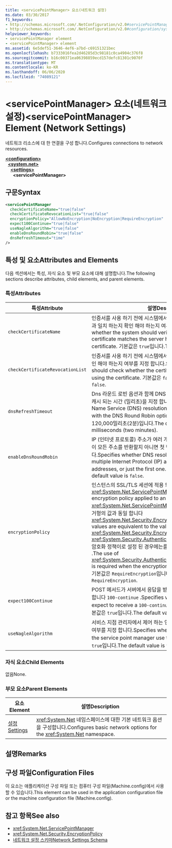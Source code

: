 ```yaml
---
title: <servicePointManager> 요소(네트워크 설정)
ms.date: 03/30/2017
f1_keywords:
- http://schemas.microsoft.com/.NetConfiguration/v2.0#servicePointManager
- http://schemas.microsoft.com/.NetConfiguration/v2.0#configuration/system.net/settings/servicePointManager
helpviewer_keywords:
- servicePointManager element
- <servicePointManager> element
ms.assetid: 6e5def51-3646-4ef6-a7bd-c69151321bec
ms.openlocfilehash: b7333016fea2d46285d3c98181c0ca4904c376f8
ms.sourcegitcommit: b16c00371ea06398859ecd157defc81301c9070f
ms.translationtype: MT
ms.contentlocale: ko-KR
ms.lasthandoff: 06/06/2020
ms.locfileid: "74089121"
---
```

# <a name="servicepointmanager-element-network-settings"></a><span data-ttu-id="43b13-102">\<servicePointManager> 요소(네트워크 설정)</span><span class="sxs-lookup"><span data-stu-id="43b13-102">\<servicePointManager> Element (Network Settings)</span></span>
<span data-ttu-id="43b13-103">네트워크 리소스에 대 한 연결을 구성 합니다.</span><span class="sxs-lookup"><span data-stu-id="43b13-103">Configures connections to network resources.</span></span>  

[**\<configuration>**](../configuration-element.md)\
&nbsp;&nbsp;[**\<system.net>**](system-net-element-network-settings.md)\
&nbsp;&nbsp;&nbsp;&nbsp;[**\<settings>**](settings-element-network-settings.md)\
&nbsp;&nbsp;&nbsp;&nbsp;&nbsp;&nbsp;**\<servicePointManager>**

## <a name="syntax"></a><span data-ttu-id="43b13-104">구문</span><span class="sxs-lookup"><span data-stu-id="43b13-104">Syntax</span></span>  
  
```xml  
<servicePointManager  
  checkCertificateName="true|false"  
  checkCertificateRevocationList="true|false"  
  encryptionPolicy="AllowNoEncryption|NoEncryption|RequireEncryption"  
  expect100Continue="true|false"  
  useNagleAlgorithm="true|false"  
  enableDnsRoundRobin="true|false"  
  dnsRefreshTimeout="time"  
/>  
```  
  
## <a name="attributes-and-elements"></a><span data-ttu-id="43b13-105">특성 및 요소</span><span class="sxs-lookup"><span data-stu-id="43b13-105">Attributes and Elements</span></span>  
 <span data-ttu-id="43b13-106">다음 섹션에서는 특성, 자식 요소 및 부모 요소에 대해 설명합니다.</span><span class="sxs-lookup"><span data-stu-id="43b13-106">The following sections describe attributes, child elements, and parent elements.</span></span>  
  
### <a name="attributes"></a><span data-ttu-id="43b13-107">특성</span><span class="sxs-lookup"><span data-stu-id="43b13-107">Attributes</span></span>  
  
|<span data-ttu-id="43b13-108">**특성**</span><span class="sxs-lookup"><span data-stu-id="43b13-108">**Attribute**</span></span>|<span data-ttu-id="43b13-109">**설명**</span><span class="sxs-lookup"><span data-stu-id="43b13-109">**Description**</span></span>|  
|-------------------|---------------------|  
|`checkCertificateName`|<span data-ttu-id="43b13-110">인증서를 사용 하기 전에 시스템에서 인증서의 이름이 서버 호스트 이름과 일치 하는지 확인 해야 하는지 여부를 지정 합니다.</span><span class="sxs-lookup"><span data-stu-id="43b13-110">Specifies whether the system should verify that the name on the certificate matches the server host name before using the certificate.</span></span> <span data-ttu-id="43b13-111">기본값은 `true`입니다.</span><span class="sxs-lookup"><span data-stu-id="43b13-111">The default value is `true`.</span></span>|  
|`checkCertificateRevocationList`|<span data-ttu-id="43b13-112">인증서를 사용 하기 전에 시스템에서 인증서가 해지 되었는지 여부를 확인 해야 하는지 여부를 지정 합니다.</span><span class="sxs-lookup"><span data-stu-id="43b13-112">Specifies whether the system should check whether the certificate has been revoked before using the certificate.</span></span> <span data-ttu-id="43b13-113">기본값은 `false`입니다.</span><span class="sxs-lookup"><span data-stu-id="43b13-113">The default value is `false`.</span></span>|  
|`dnsRefreshTimeout`|<span data-ttu-id="43b13-114">Dns 라운드 로빈 옵션과 함께 DNS (Domain Name Service) 확인이 캐시 되는 시간 (밀리초)을 지정 합니다.</span><span class="sxs-lookup"><span data-stu-id="43b13-114">Specifies how long Domain Name Service (DNS) resolutions are cached in conjunction with the DNS Round Robin option, in milliseconds.</span></span> <span data-ttu-id="43b13-115">기본값은 120,000밀리초(2분)입니다.</span><span class="sxs-lookup"><span data-stu-id="43b13-115">The default value is 120,000 milliseconds (two minutes).</span></span>|  
|`enableDnsRoundRobin`|<span data-ttu-id="43b13-116">IP (인터넷 프로토콜) 주소가 여러 개인 호스트 이름에 대 한 DNS 확인이 모든 주소를 반환할지 아니면 첫 번째 주소를 반환할지를 지정 합니다.</span><span class="sxs-lookup"><span data-stu-id="43b13-116">Specifies whether DNS resolutions of host names with multiple Internet Protocol (IP) addresses return all the addresses, or just the first one.</span></span> <span data-ttu-id="43b13-117">기본값은 `false`입니다.</span><span class="sxs-lookup"><span data-stu-id="43b13-117">The default value is `false`.</span></span>|  
|`encryptionPolicy`|<span data-ttu-id="43b13-118">인스턴스의 SSL/TLS 세션에 적용 되는 암호화 정책을 지정 합니다 <xref:System.Net.ServicePointManager> .</span><span class="sxs-lookup"><span data-stu-id="43b13-118">Specifies the encryption policy applied to an SSL/TLS session on a <xref:System.Net.ServicePointManager> instance.</span></span> <span data-ttu-id="43b13-119">가능한 값은 열거형의 값과 동일 합니다 <xref:System.Net.Security.EncryptionPolicy> .</span><span class="sxs-lookup"><span data-stu-id="43b13-119">The possible values are equivalent to the values for the <xref:System.Net.Security.EncryptionPolicy> enumeration.</span></span> <span data-ttu-id="43b13-120"><xref:System.Security.Authentication.CipherAlgorithmType.Null>암호화 정책이로 설정 된 경우에는를 사용 해야 합니다 `NoEncryption` .</span><span class="sxs-lookup"><span data-stu-id="43b13-120">The use of <xref:System.Security.Authentication.CipherAlgorithmType.Null> is required when the encryption policy is set to `NoEncryption`.</span></span> <span data-ttu-id="43b13-121">기본값은 `RequireEncryption`입니다.</span><span class="sxs-lookup"><span data-stu-id="43b13-121">The default value is `RequireEncryption`.</span></span>|  
|`expect100Continue`|<span data-ttu-id="43b13-122">POST 메서드가 서버에서 응답을 받을 것으로 간주 하는지 여부를 지정 합니다 `100-continue` .</span><span class="sxs-lookup"><span data-stu-id="43b13-122">Specifies whether POST methods should expect to receive a `100-continue` response from the server.</span></span> <span data-ttu-id="43b13-123">기본값은 `true`입니다.</span><span class="sxs-lookup"><span data-stu-id="43b13-123">The default value is `true`.</span></span>|  
|`useNagleAlgorithm`|<span data-ttu-id="43b13-124">서비스 지점 관리자에서 제어 하는 연결에 Nagle 알고리즘을 사용할지 여부를 지정 합니다.</span><span class="sxs-lookup"><span data-stu-id="43b13-124">Specifies whether connections controlled by the service point manager use the Nagle algorithm.</span></span> <span data-ttu-id="43b13-125">기본값은 `true`입니다.</span><span class="sxs-lookup"><span data-stu-id="43b13-125">The default value is `true`.</span></span>|  
  
### <a name="child-elements"></a><span data-ttu-id="43b13-126">자식 요소</span><span class="sxs-lookup"><span data-stu-id="43b13-126">Child Elements</span></span>  
 <span data-ttu-id="43b13-127">없음</span><span class="sxs-lookup"><span data-stu-id="43b13-127">None.</span></span>  
  
### <a name="parent-elements"></a><span data-ttu-id="43b13-128">부모 요소</span><span class="sxs-lookup"><span data-stu-id="43b13-128">Parent Elements</span></span>  
  
|<span data-ttu-id="43b13-129">**요소**</span><span class="sxs-lookup"><span data-stu-id="43b13-129">**Element**</span></span>|<span data-ttu-id="43b13-130">**설명**</span><span class="sxs-lookup"><span data-stu-id="43b13-130">**Description**</span></span>|  
|-----------------|---------------------|  
|[<span data-ttu-id="43b13-131">설정</span><span class="sxs-lookup"><span data-stu-id="43b13-131">Settings</span></span>](settings-element-network-settings.md)|<span data-ttu-id="43b13-132"><xref:System.Net> 네임스페이스에 대한 기본 네트워크 옵션을 구성합니다.</span><span class="sxs-lookup"><span data-stu-id="43b13-132">Configures basic network options for the <xref:System.Net> namespace.</span></span>|  
  
## <a name="remarks"></a><span data-ttu-id="43b13-133">설명</span><span class="sxs-lookup"><span data-stu-id="43b13-133">Remarks</span></span>  
  
## <a name="configuration-files"></a><span data-ttu-id="43b13-134">구성 파일</span><span class="sxs-lookup"><span data-stu-id="43b13-134">Configuration Files</span></span>  
 <span data-ttu-id="43b13-135">이 요소는 애플리케이션 구성 파일 또는 컴퓨터 구성 파일(Machine.config)에서 사용할 수 있습니다.</span><span class="sxs-lookup"><span data-stu-id="43b13-135">This element can be used in the application configuration file or the machine configuration file (Machine.config).</span></span>  
  
## <a name="see-also"></a><span data-ttu-id="43b13-136">참고 항목</span><span class="sxs-lookup"><span data-stu-id="43b13-136">See also</span></span>

- <xref:System.Net.ServicePointManager>
- <xref:System.Net.Security.EncryptionPolicy>
- [<span data-ttu-id="43b13-137">네트워크 설정 스키마</span><span class="sxs-lookup"><span data-stu-id="43b13-137">Network Settings Schema</span></span>](index.md)

